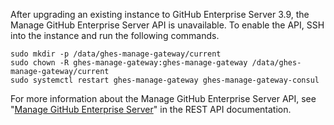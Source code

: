 After upgrading an existing instance to GitHub Enterprise Server 3.9, the Manage GitHub Enterprise Server API is unavailable. To enable the API, SSH into the instance and run the following commands.

```shell copy
sudo mkdir -p /data/ghes-manage-gateway/current
sudo chown -R ghes-manage-gateway:ghes-manage-gateway /data/ghes-manage-gateway/current
sudo systemctl restart ghes-manage-gateway ghes-manage-gateway-consul
```

For more information about the Manage GitHub Enterprise Server API, see "[Manage GitHub Enterprise Server](/rest/enterprise-admin/manage-ghes?apiVersion=2022-11-28)" in the REST API documentation.
